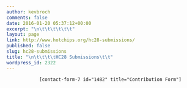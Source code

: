 ```yaml
---
author: kevbroch
comments: false
date: 2016-01-20 05:37:12+00:00
excerpt: "\n\t\t\t\t\t\t"
layout: page
link: http://www.hotchips.org/hc28-submissions/
published: false
slug: hc28-submissions
title: "\n\t\t\t\tHC28 Submissions\t\t"
wordpress_id: 2322
---
```



				[contact-form-7 id="1482" title="Contribution Form"]		
